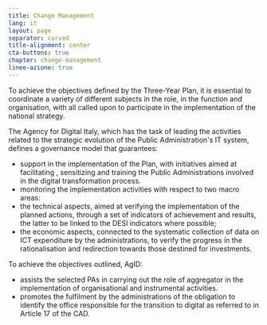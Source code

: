 ```yaml
---
title: Change Management
lang: it
layout: page
separator: curved
title-alignment: center
cta-buttons: true
chapter: change-management
linee-azione: true
---
```

To achieve the objectives defined by the Three-Year Plan, it is essential to coordinate a variety of different subjects in the role, in the function and organisation, with all called upon to participate in the implementation of the national strategy.

The Agency for Digital Italy, which has the task of leading the activities related to the strategic evolution of the Public Administration&#39;s IT system, defines a governance model that guarantees: 
- support in the implementation of the Plan, with initiatives aimed at facilitating , sensitizing and training the Public Administrations involved in the digital transformation process.
- monitoring the implementation activities with respect to two macro areas: 
- the technical aspects, aimed at verifying the implementation of the planned actions, through a set of indicators of achievement and results, the latter to be linked to the DESI indicators where possible; 
- the economic aspects, connected to the systematic collection of data on ICT expenditure by the administrations, to verify the progress in the rationalisation and redirection towards those destined for investments.

To achieve the objectives outlined, AgID: 
- assists the selected PAs in carrying out the role of aggregator in the implementation of organisational and instrumental activities.
- promotes the fulfilment by the administrations of the obligation to identify the office responsible for the transition to digital as referred to in Article 17 of the CAD.
